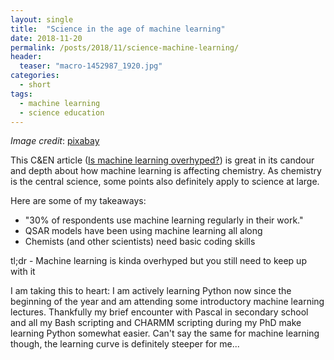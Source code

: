 ```yaml
---
layout: single
title:  "Science in the age of machine learning"
date: 2018-11-20
permalink: /posts/2018/11/science-machine-learning/
header:
  teaser: "macro-1452987_1920.jpg"
categories: 
  - short
tags:
  - machine learning
  - science education
---
```

_Image credit_: [pixabay](https://pixabay.com/en/macro-cogwheel-gear-engine-vintage-1452987/)

This C&EN article ([Is machine learning overhyped?](https://cen.acs.org/physical-chemistry/computational-chemistry/machine-learning-overhyped/96/i34)) is great in its candour and depth about how machine learning is affecting chemistry. As chemistry is the central science, some points also definitely apply to science at large.

Here are some of my takeaways:
- "30% of respondents use machine learning regularly in their work."  
- QSAR models have been using machine learning all along
- Chemists (and other scientists) need basic coding skills

tl;dr - Machine learning is kinda overhyped but you still need to keep up with it 

I am taking this to heart: I am actively learning Python now since the beginning of the year and am attending some introductory machine learning lectures. Thankfully my brief encounter with Pascal in secondary school and all my Bash scripting and CHARMM scripting during my PhD make learning Python somewhat easier. Can't say the same for machine learning though, the learning curve is definitely steeper for me...
